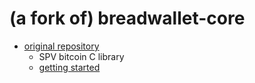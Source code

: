 # (a fork of) breadwallet-core

- [original repository](https://github.com/breadwallet/breadwallet-core)
    + SPV bitcoin C library
    + [getting started](https://github.com/breadwallet/breadwallet-core/wiki)


